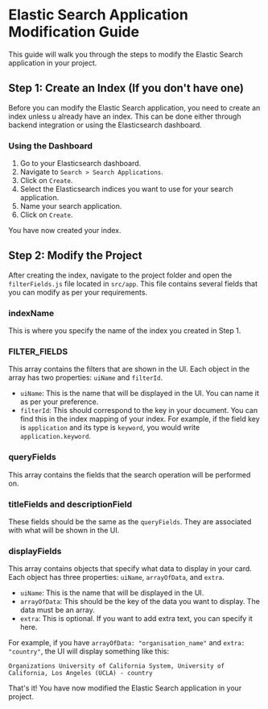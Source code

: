 # Elastic Search Application Modification Guide

This guide will walk you through the steps to modify the Elastic Search application in your project.

## Step 1: Create an Index (If you don't have one)

Before you can modify the Elastic Search application, you need to create an index unless u already have an index. This can be done either through backend integration or using the Elasticsearch dashboard.

### Using the Dashboard

1. Go to your Elasticsearch dashboard.
2. Navigate to `Search > Search Applications`.
3. Click on `Create`.
4. Select the Elasticsearch indices you want to use for your search application.
5. Name your search application.
6. Click on `Create`.

You have now created your index.

## Step 2: Modify the Project

After creating the index, navigate to the project folder and open the `filterFields.js` file located in `src/app`. This file contains several fields that you can modify as per your requirements.

### indexName

This is where you specify the name of the index you created in Step 1.

### FILTER_FIELDS

This array contains the filters that are shown in the UI. Each object in the array has two properties: `uiName` and `filterId`.

- `uiName`: This is the name that will be displayed in the UI. You can name it as per your preference.
- `filterId`: This should correspond to the key in your document. You can find this in the index mapping of your index. For example, if the field key is `application` and its type is `keyword`, you would write `application.keyword`.

### queryFields

This array contains the fields that the search operation will be performed on.

### titleFields and descriptionField

These fields should be the same as the `queryFields`. They are associated with what will be shown in the UI.

### displayFields

This array contains objects that specify what data to display in your card. Each object has three properties: `uiName`, `arrayOfData`, and `extra`.

- `uiName`: This is the name that will be displayed in the UI.
- `arrayOfData`: This should be the key of the data you want to display. The data must be an array.
- `extra`: This is optional. If you want to add extra text, you can specify it here.

For example, if you have `arrayOfData: "organisation_name"` and `extra: "country"`, the UI will display something like this:

```
Organizations University of California System, University of California, Los Angeles (UCLA) - country
```

That's it! You have now modified the Elastic Search application in your project.